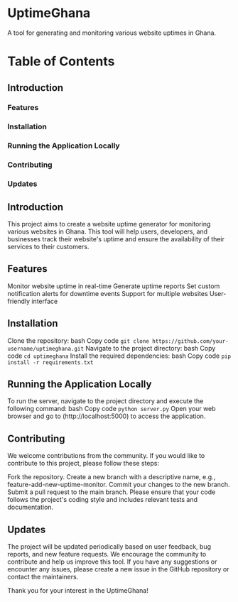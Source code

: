 # UptimeGhana

A tool for generating and monitoring various website uptimes in Ghana.

# Table of Contents
## Introduction
### Features
### Installation
### Running the Application Locally
### Contributing
### Updates

## Introduction
This project aims to create a website uptime generator for monitoring various websites in Ghana. This tool will help users, developers, and businesses track their website's uptime and ensure the availability of their services to their customers.

## Features
Monitor website uptime in real-time
Generate uptime reports
Set custom notification alerts for downtime events
Support for multiple websites
User-friendly interface

## Installation
Clone the repository:
bash
Copy code
`git clone https://github.com/your-username/uptimeghana.git`
Navigate to the project directory:
bash
Copy code
`cd uptimeghana`
Install the required dependencies:
bash
Copy code
`pip install -r requirements.txt`

## Running the Application Locally
To run the server, navigate to the project directory and execute the following command:
bash
Copy code
`python server.py`
Open your web browser and go to (http://localhost:5000) to access the application.

## Contributing
We welcome contributions from the community. If you would like to contribute to this project, please follow these steps:

Fork the repository.
Create a new branch with a descriptive name, e.g., feature-add-new-uptime-monitor.
Commit your changes to the new branch.
Submit a pull request to the main branch.
Please ensure that your code follows the project's coding style and includes relevant tests and documentation.

## Updates
The project will be updated periodically based on user feedback, bug reports, and new feature requests. We encourage the community to contribute and help us improve this tool. If you have any suggestions or encounter any issues, please create a new issue in the GitHub repository or contact the maintainers.

Thank you for your interest in the UptimeGhana!